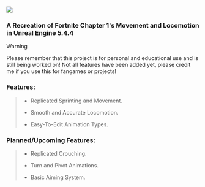 # ![](https://github.com/Raytrac0/FortSource/blob/main/logo.png)
### A Recreation of Fortnite Chapter 1's Movement and Locomotion in Unreal Engine 5.4.4

> [!WARNING]
Please remember that this project is for personal and educational use and is still being worked on! Not all features have been added yet, please credit me if you use this for fangames or projects!

### Features:
> - Replicated Sprinting and Movement.
> 
> - Smooth and Accurate Locomotion.
> 
> - Easy-To-Edit Animation Types.

### Planned/Upcoming Features:
> - Replicated Crouching.
> 
> - Turn and Pivot Animations.
> 
> - Basic Aiming System.
